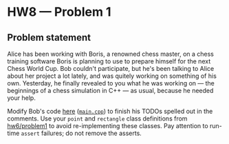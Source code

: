 # HW8 — Problem 1

## Problem statement

Alice has been working with Boris, a renowned chess master, on a chess training software Boris is planning to use to prepare himself for the next Chess World Cup. Bob couldn't participate, but he's been talking to Alice about her project a lot lately, and was quitely working on something of his own. Yesterday, he finally revealed to you what he was working on — the beginnings of a chess simulation in C++ — as usual, because he needed your help.

Modify Bob's code [here](https://repl.it/@agurtovoy/hw8-problem1) ([`main.cpp`](main.cpp)) to finish his TODOs spelled out in the comments. Use your `point` and `rectangle` class definitions from [hw6/problem1](https://github.com/uiowa-cs-3210-0001/cs3210-assignments-fall2019/tree/master/hw6/problem1) to avoid re-implementing these classes. Pay attention to run-time `assert` failures; do not remove the asserts.
